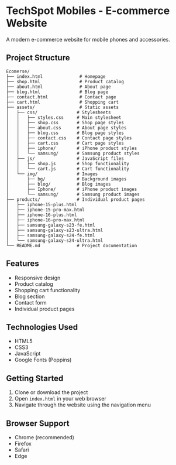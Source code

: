 # TechSpot Mobiles - E-commerce Website

A modern e-commerce website for mobile phones and accessories.

## Project Structure

```
Ecomerse/
├── index.html              # Homepage
├── shop.html               # Product catalog
├── about.html              # About page
├── blog.html               # Blog page
├── contact.html            # Contact page
├── cart.html               # Shopping cart
├── assets/                 # Static assets
│   ├── css/               # Stylesheets
│   │   ├── styles.css     # Main stylesheet
│   │   ├── shop.css       # Shop page styles
│   │   ├── about.css      # About page styles
│   │   ├── blog.css       # Blog page styles
│   │   ├── contact.css    # Contact page styles
│   │   ├── cart.css       # Cart page styles
│   │   ├── iphone/        # iPhone product styles
│   │   └── samsung/       # Samsung product styles
│   ├── js/                # JavaScript files
│   │   ├── shop.js        # Shop functionality
│   │   └── cart.js        # Cart functionality
│   └── img/               # Images
│       ├── bg/            # Background images
│       ├── blog/          # Blog images
│       ├── Iphone/        # iPhone product images
│       └── samsung/       # Samsung product images
├── products/              # Individual product pages
│   ├── iphone-15-plus.html
│   ├── iphone-15-pro-max.html
│   ├── iphone-16-plus.html
│   ├── iphone-16-pro-max.html
│   ├── samsung-galaxy-s23-fe.html
│   ├── samsung-galaxy-s23-ultra.html
│   ├── samsung-galaxy-s24-fe.html
│   └── samsung-galaxy-s24-ultra.html
└── README.md              # Project documentation
```

## Features

- Responsive design
- Product catalog
- Shopping cart functionality
- Blog section
- Contact form
- Individual product pages

## Technologies Used

- HTML5
- CSS3
- JavaScript
- Google Fonts (Poppins)

## Getting Started

1. Clone or download the project
2. Open `index.html` in your web browser
3. Navigate through the website using the navigation menu

## Browser Support

- Chrome (recommended)
- Firefox
- Safari
- Edge
